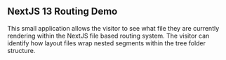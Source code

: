 ## NextJS 13 Routing Demo

This small application allows the visitor to see what file they are currently rendering within the NextJS file based routing system. The visitor can identify how layout files wrap nested segments within the tree folder structure.
